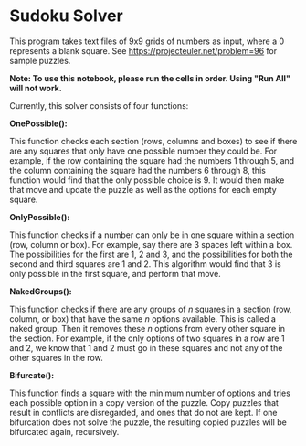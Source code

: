 # Sudoku Solver

This program takes text files of 9x9 grids of numbers as input, where a 0 represents a blank square. See https://projecteuler.net/problem=96 for sample puzzles.

**Note: To use this notebook, please run the cells in order. Using "Run All" will not work.**

Currently, this solver consists of four functions:

**OnePossible():**

This function checks each section (rows, columns and boxes) to see if there are any squares that only have one possible number they could be. For example, if the row containing the square had the numbers 1 through 5, and the column containing the square had the numbers 6 through 8, this function would find that the only possible choice is 9. It would then make that move and update the puzzle as well as the options for each empty square.

**OnlyPossible():**

This function checks if a number can only be in one square within a section (row, column or box). For example, say there are 3 spaces left within a box. The possibilities for the first are 1, 2 and 3, and the possibilities for
both the second and third squares are 1 and 2. This algorithm would find that 3 is only possible in the first square, and perform that move.

**NakedGroups():**

This function checks if there are any groups of _n_ squares in a section (row, column, or box) that have the same _n_ options available. This is called a naked group. Then it removes these _n_ options from every other square in the section. For example, if the only options of two squares in a row are 1 and 2, we know that 1 and 2 must go in these squares and not any of the other squares in the row.

**Bifurcate():**

This function finds a square with the minimum number of options and tries each possible option in a copy version of the puzzle. Copy puzzles that result in conflicts are disregarded, and ones that do not are kept. If one bifurcation does not solve the puzzle, the resulting copied puzzles will be bifurcated again, recursively.
